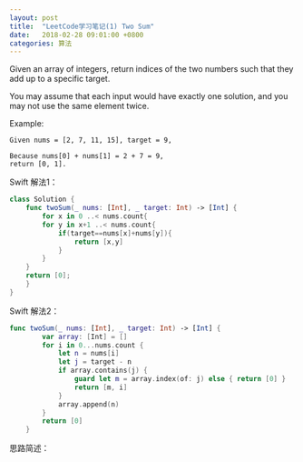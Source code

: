 ```yaml
---
layout: post
title:  "LeetCode学习笔记(1) Two Sum"
date:   2018-02-28 09:01:00 +0800
categories: 算法
---
```


Given an array of integers, return indices of the two numbers such that they add up to a specific target.

You may assume that each input would have exactly one solution, and you may not use the same element twice.

Example:

```
Given nums = [2, 7, 11, 15], target = 9,

Because nums[0] + nums[1] = 2 + 7 = 9,
return [0, 1].
```

Swift 解法1：

```swift
class Solution {
    func twoSum(_ nums: [Int], _ target: Int) -> [Int] {
        for x in 0 ..< nums.count{
        for y in x+1 ..< nums.count{
            if(target==nums[x]+nums[y]){
                return [x,y]
            }
        }
    }
    return [0];
    }
}
```

Swift 解法2：

```swift
func twoSum(_ nums: [Int], _ target: Int) -> [Int] {
        var array: [Int] = []
        for i in 0...nums.count {
            let n = nums[i]
            let j = target - n
            if array.contains(j) {
                guard let m = array.index(of: j) else { return [0] }
                return [m, i]
            }
            array.append(n)
        }
        return [0]
    }
```

思路简述：
